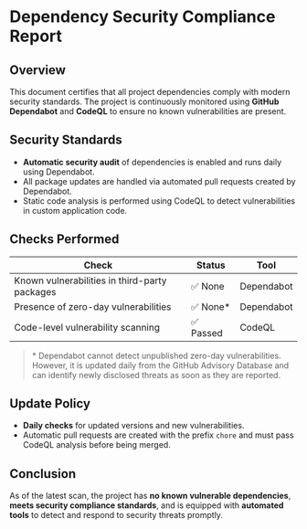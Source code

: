 #  Dependency Security Compliance Report

##  Overview

This document certifies that all project dependencies comply with modern security standards. The project is continuously monitored using **GitHub Dependabot** and **CodeQL** to ensure no known vulnerabilities are present.

##  Security Standards

-  **Automatic security audit** of dependencies is enabled and runs daily using Dependabot.
-  All package updates are handled via automated pull requests created by Dependabot.
-  Static code analysis is performed using CodeQL to detect vulnerabilities in custom application code.

##  Checks Performed

| Check                                           | Status      | Tool           |
|-------------------------------------------------|-------------|----------------|
| Known vulnerabilities in third-party packages   | ✅ None      | Dependabot     |
| Presence of zero-day vulnerabilities            | ✅ None\*    | Dependabot     |
| Code-level vulnerability scanning               | ✅ Passed    | CodeQL         |

> \* Dependabot cannot detect unpublished zero-day vulnerabilities. However, it is updated daily from the GitHub Advisory Database and can identify newly disclosed threats as soon as they are reported.

##  Update Policy

-  **Daily checks** for updated versions and new vulnerabilities.
-  Automatic pull requests are created with the prefix `chore` and must pass CodeQL analysis before being merged.

##  Conclusion

As of the latest scan, the project has **no known vulnerable dependencies**, **meets security compliance standards**, and is equipped with **automated tools** to detect and respond to security threats promptly.
